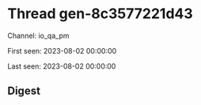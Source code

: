 # Thread gen-8c3577221d43
Channel: io_qa_pm

First seen: 2023-08-02 00:00:00

Last seen: 2023-08-02 00:00:00

## Digest


